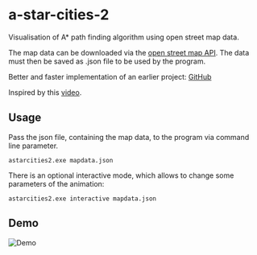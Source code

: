 # a-star-cities-2

Visualisation of A* path finding algorithm using open street map data.

The map data can be downloaded via the [open street map API](https://wiki.openstreetmap.org/wiki/Downloading_data).
The data must then be saved as .json file to be used by the program.

Better and faster implementation of an earlier project: [GitHub](https://github.com/Lewingston/a-star-cities)

Inspired by this [video](https://www.youtube.com/watch?v=CgW0HPHqFE8).

## Usage

Pass the json file, containing the map data, to the program via command line parameter.

```
astarcities2.exe mapdata.json
```

There is an optional interactive mode, which allows to change some parameters of the animation:

```
astarcities2.exe interactive mapdata.json
```

## Demo

![Demo](docs/new_york_demo.gif)